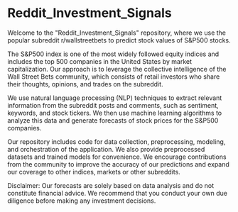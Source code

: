 # Reddit_Investment_Signals

Welcome to the "Reddit_Investment_Signals" repository, where we use the popular subreddit r/wallstreetbets to predict stock values of S&P500 stocks.

The S&P500 index is one of the most widely followed equity indices and includes the top 500 companies in the United States by market capitalization. Our approach is to leverage the collective intelligence of the Wall Street Bets community, which consists of retail investors who share their thoughts, opinions, and trades on the subreddit.

We use natural language processing (NLP) techniques to extract relevant information from the subreddit posts and comments, such as sentiment, keywords, and stock tickers. We then use machine learning algorithms to analyze this data and generate forecasts of stock prices for the S&P500 companies.

Our repository includes code for data collection, preprocessing, modeling, and orchestration of the application. We also provide preprocessed datasets and trained models for convenience. We encourage contributions from the community to improve the accuracy of our predictions and expand our coverage to other indices, markets or other subreddits.

Disclaimer: Our forecasts are solely based on data analysis and do not constitute financial advice. We recommend that you conduct your own due diligence before making any investment decisions.
